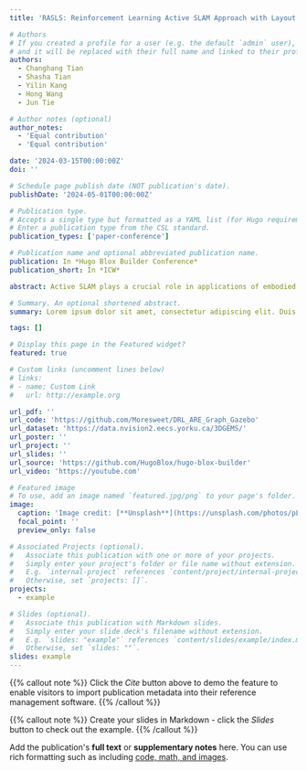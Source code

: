 ```yaml
---
title: 'RASLS: Reinforcement Learning Active SLAM Approach with Layout Semantic'

# Authors
# If you created a profile for a user (e.g. the default `admin` user), write the username (folder name) here
# and it will be replaced with their full name and linked to their profile.
authors:
  - Changhang Tian
  - Shasha Tian
  - Yilin Kang
  - Hong Wang
  - Jun Tie

# Author notes (optional)
author_notes:
  - 'Equal contribution'
  - 'Equal contribution'

date: '2024-03-15T00:00:00Z'
doi: ''

# Schedule page publish date (NOT publication's date).
publishDate: '2024-05-01T00:00:00Z'

# Publication type.
# Accepts a single type but formatted as a YAML list (for Hugo requirements).
# Enter a publication type from the CSL standard.
publication_types: ['paper-conference']

# Publication name and optional abbreviated publication name.
publication: In *Hugo Blox Builder Conference*
publication_short: In *ICW*

abstract: Active SLAM plays a crucial role in applications of embodied intelligence. Previous learning-based methods struggle to sufficiently leverage semantic information in the environment, while frontier-based algorithms face challenges in mitigating myopic decision-making issues. Considering that humans experientially use observed information while exploring environments, we propose a deep reinforcement learning approach incorporating object semantic information and design a reward-matching mechanism based on the prior object layout. To tackle the instability in exploration gains caused by error optimization in the mapping part of the SLAM system, we introduce a method for differential map uncertainty confidence filtering. We conduct reinforcement learning training using Gazebo in office scenarios based on 3DGEMS and perform comparisons in a new scenario. Through ablation analysis, we demonstrate the effectiveness of layout semantic information. Compared to the latest reinforcement learning baseline, experimental results indicate that our method achieves a higher success rate with a shorter average execution time and path length.

# Summary. An optional shortened abstract.
summary: Lorem ipsum dolor sit amet, consectetur adipiscing elit. Duis posuere tellus ac convallis placerat. Proin tincidunt magna sed ex sollicitudin condimentum.

tags: []

# Display this page in the Featured widget?
featured: true

# Custom links (uncomment lines below)
# links:
# - name: Custom Link
#   url: http://example.org

url_pdf: ''
url_code: 'https://github.com/Moresweet/DRL_ARE_Graph_Gazebo'
url_dataset: 'https://data.nvision2.eecs.yorku.ca/3DGEMS/'
url_poster: ''
url_project: ''
url_slides: ''
url_source: 'https://github.com/HugoBlox/hugo-blox-builder'
url_video: 'https://youtube.com'

# Featured image
# To use, add an image named `featured.jpg/png` to your page's folder.
image:
  caption: 'Image credit: [**Unsplash**](https://unsplash.com/photos/pLCdAaMFLTE)'
  focal_point: ''
  preview_only: false

# Associated Projects (optional).
#   Associate this publication with one or more of your projects.
#   Simply enter your project's folder or file name without extension.
#   E.g. `internal-project` references `content/project/internal-project/index.md`.
#   Otherwise, set `projects: []`.
projects:
  - example

# Slides (optional).
#   Associate this publication with Markdown slides.
#   Simply enter your slide deck's filename without extension.
#   E.g. `slides: "example"` references `content/slides/example/index.md`.
#   Otherwise, set `slides: ""`.
slides: example
---
```


{{% callout note %}}
Click the _Cite_ button above to demo the feature to enable visitors to import publication metadata into their reference management software.
{{% /callout %}}

{{% callout note %}}
Create your slides in Markdown - click the _Slides_ button to check out the example.
{{% /callout %}}

Add the publication's **full text** or **supplementary notes** here. You can use rich formatting such as including [code, math, and images](https://docs.hugoblox.com/content/writing-markdown-latex/).

